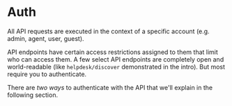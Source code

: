 # Auth

All API requests are executed in the context of a specific account \(e.g. admin, agent, user, guest\).

API endpoints have certain access restrictions assigned to them that limit who can access them. A few select API endpoints are completely open and world-readable \(like `helpdesk/discover` demonstrated in the intro\). But most require you to authenticate.

There are _two ways_ to authenticate with the API that we'll explain in the following section.

